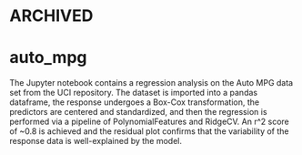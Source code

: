 # ARCHIVED

# auto_mpg
The Jupyter notebook contains a regression analysis on the Auto MPG data set from the UCI repository. The dataset is imported into a pandas dataframe, the response undergoes a Box-Cox transformation, the predictors are centered and standardized, and then the regression is performed via a pipeline of PolynomialFeatures and RidgeCV. An r^2 score of ~0.8 is achieved and the residual plot confirms that the variability of the response data is well-explained by the model.
